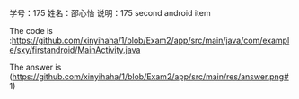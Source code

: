 
学号：175
姓名：邵心怡
说明：175 second android item


The code is :https://github.com/xinyihaha/1/blob/Exam2/app/src/main/java/com/example/sxy/firstandroid/MainActivity.java

The answer is (https://github.com/xinyihaha/1/blob/Exam2/app/src/main/res/answer.png# 1)

